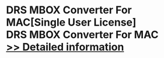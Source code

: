 # DRS MBOX Converter For MAC[Single User License]<br />DRS MBOX Converter For MAC<br />[>> Detailed information](https://secure.shareit.com/shareit/product.html?productid=301004877&affiliateid=200057808)